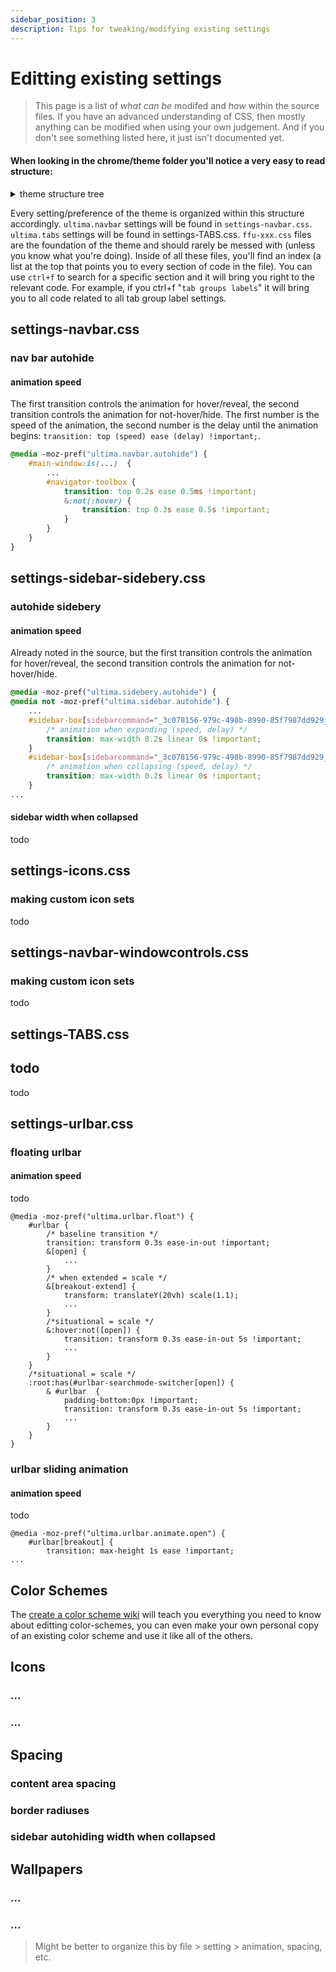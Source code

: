 ```yaml
---
sidebar_position: 3
description: Tips for tweaking/modifying existing settings
---
```


# Editting existing settings

> This page is a list of *what can be* modifed and *how* within the source files. If you have an advanced understanding of CSS, then mostly anything can be modified when using your own judgement. And if you don't see something listed here, it just isn't documented yet.

#### When looking in the chrome/theme folder you'll notice a very easy to read structure:

<details>
<summary>theme structure tree</summary>
```
├── theme
│   ├── ffu-global-positioning.css
│   ├── ffu-internal-appearance.css
│   ├── ffu-private-browsing.css
│   ├── ffu-special-configs.css
│   ├── settings-context-menus.css
│   ├── settings-extensions-panel.css
│   ├── settings-icons.css
│   ├── settings-navbar.css
│   ├── settings-navbar-windowcontrols.css
│   ├── settings-sidebar-sidebery.css
│   ├── settings-TABS.css
│   ├── settings-urlbar.css
│   ├── website-aboutaddons.css
│   ├── website-aboutconfig.css
│   ├── website-newtab.css
│   ├── website-private.css
│   ├── website-reddit.css
│   ├── website-styles.css
│   └── website-yt.css
│   ├── color-schemes/
│   │   ├── (color scheme folders)
│   │   └── (wallpaper folder)
│   ├── icons/
│   │   ├── (icons)
├── userChrome.css
├── userContent.css
└── user.js
└── changelog.md (feel free to document/credit your change here if you want to)
```
</details>

Every setting/preference of the theme is organized within this structure accordingly. `ultima.navbar` settings will be found in `settings-navbar.css`. `ultima.tabs` settings will be found in settings-TABS.css. `ffu-xxx.css` files are the foundation of the theme and should rarely be messed with (unless you know what you're doing). Inside of all these files, you'll find an index (a list at the top that points you to every section of code in the file). You can use `ctrl+f` to search for a specific section and it will bring you right to the relevant code. For example, if you ctrl+f "`tab groups labels`" it will bring you to all code related to all tab group label settings.

## settings-navbar.css

### nav bar autohide

#### animation speed

The first transition controls the animation for hover/reveal, the second transition controls the animation for not-hover/hide. The first number is the speed of the animation, the second number is the delay until the animation begins: `transition: top (speed) ease (delay) !important;`.

```css
@media -moz-pref("ultima.navbar.autohide") {
    #main-window:is(...)  {
        ...
        #navigator-toolbox {
            transition: top 0.2s ease 0.5ms !important;
            &:not(:hover) {
                transition: top 0.3s ease 0.5s !important;
            }
        }   
    }
}
```

## settings-sidebar-sidebery.css

### autohide sidebery

#### animation speed

Already noted in the source, but the first transition controls the animation for hover/reveal, the second transition controls the animation for not-hover/hide.

```css
@media -moz-pref("ultima.sidebery.autohide") {
@media not -moz-pref("ultima.sidebar.autohide") {
    ...
    #sidebar-box[sidebarcommand="_3c078156-979c-498b-8990-85f7987dd929_-sidebar-action"]:hover {
        /* animation when expanding (speed, delay) */
        transition: max-width 0.2s linear 0s !important;
    }
    #sidebar-box[sidebarcommand="_3c078156-979c-498b-8990-85f7987dd929_-sidebar-action"]:not(:hover) {
        /* animation when collapsing (speed, delay) */
        transition: max-width 0.2s linear 0s !important;
    }
...
```

#### sidebar width when collapsed

todo

## settings-icons.css

### making custom icon sets

todo

## settings-navbar-windowcontrols.css

### making custom icon sets

todo

## settings-TABS.css

## todo

todo

## settings-urlbar.css

### floating urlbar

#### animation speed

todo

```
@media -moz-pref("ultima.urlbar.float") {
    #urlbar {
        /* baseline transition */
        transition: transform 0.3s ease-in-out !important;
        &[open] {
            ...
        }
        /* when extended = scale */
        &[breakout-extend] {
            transform: translateY(20vh) scale(1.1);
            ...
        }
        /*situational = scale */
        &:hover:not([open]) {
            transition: transform 0.3s ease-in-out 5s !important;
            ...
        }
    }
    /*situational = scale */
    :root:has(#urlbar-searchmode-switcher[open]) {
        & #urlbar  {
            padding-bottom:0px !important;
            transition: transform 0.3s ease-in-out 5s !important;
            ...
        }
    }
}
```

### urlbar sliding animation

#### animation speed

todo

```
@media -moz-pref("ultima.urlbar.animate.open") {
    #urlbar[breakout] {
        transition: max-height 1s ease !important;
...
```

## Color Schemes

The [create a color scheme wiki](/docs/color-schemes/create-a-color-scheme) will teach you everything you need to know about editting color-schemes, you can even make your own personal copy of an existing color scheme and use it like all of the others.

## Icons

### ...
### ...

## Spacing

### content area spacing
### border radiuses
### sidebar autohiding width when collapsed

## Wallpapers

### ...
### ...

> Might be better to organize this by file > setting > animation, spacing, etc.